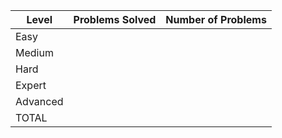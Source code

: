 
|Level|Problems Solved|Number of Problems|
|-----|---------------|------------------|
|Easy|
|Medium|
|Hard|
|Expert|
|Advanced|
|TOTAL|
